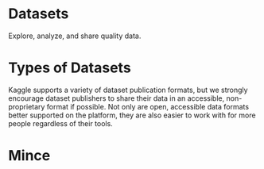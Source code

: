 # Datasets
Explore, analyze, and share quality data.

# Types of Datasets

Kaggle supports a variety of dataset publication formats, but we strongly encourage dataset publishers to share their data in an accessible, non-proprietary format if possible. Not only are open, accessible data formats better supported on the platform, they are also easier to work with for more people regardless of their tools.


# Mince 